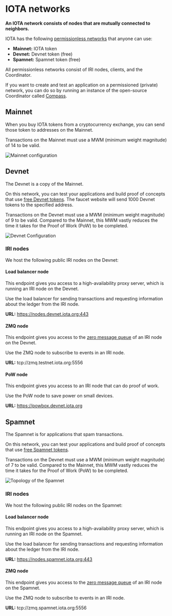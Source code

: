 # IOTA networks

**An IOTA network consists of nodes that are mutually connected to neighbors.**

IOTA has the following [permissionless networks](../introduction/what-is-dlt.md) that anyone can use:
* **Mainnet:** IOTA token
* **Devnet:** Devnet token (free)
* **Spamnet:** Spamnet token (free)

All permissionless networks consist of IRI nodes, clients, and the Coordinator.

If you want to create and test an application on a permissioned (private) network, you can do so by running an instance of the open-source Coordinator called [Compass](root://compass/0.1/introduction/overview.md).

## Mainnet

When you buy IOTA tokens from a cryptocurrency exchange, you can send those token to addresses on the Mainnet.

Transactions on the Mainnet must use a MWM (minimum weight magnitude) of 14 to be valid.

![Mainnet configuration](../mainnet-configuration.png)

## Devnet

The Devnet is a copy of the Mainnet.

On this network, you can test your applications and build proof of concepts that use [free Devnet tokens](https://faucet.devnet.iota.org). The faucet website will send 1000 Devnet tokens to the specified address.

Transactions on the Devnet must use a MWM (minimum weight magnitude) of 9 to be valid. Compared to the Mainnet, this MWM vastly reduces the time it takes for the Proof of Work (PoW) to be completed.

![Devnet Configuration](../devnet-configuration.png)

### IRI nodes

We host the following public IRI nodes on the Devnet:

#### Load balancer node

This endpoint gives you access to a high-availability proxy server, which is running an IRI node on the Devnet.

Use the load balancer for sending transactions and requesting information about the ledger from the IRI node.

**URL:** https://nodes.devnet.iota.org:443

#### ZMQ node

This endpoint gives you access to the [zero message queue](root://iri/0.1/concepts/zero-message-queue.md) of an IRI node on the Devnet.

Use the ZMQ node to subscribe to events in an IRI node.

**URL:** tcp://zmq.testnet.iota.org:5556

#### PoW node

This endpoint gives you access to an IRI node that can do proof of work.

Use the PoW node to save power on small devices.

**URL:** https://powbox.devnet.iota.org

## Spamnet

The Spamnet is for applications that spam transactions.

On this network, you can test your applications and build proof of concepts that use [free Spamnet tokens](https://faucet.spamnet.iota.org).

Transactions on the Devnet must use a MWM (minimum weight magnitude) of 7 to be valid. Compared to the Mainnet, this MWM vastly reduces the time it takes for the Proof of Work (PoW) to be completed.

![Topology of the Spamnet](../spamnet-topology.png)

### IRI nodes

We host the following public IRI nodes on the Spamnet:

#### Load balancer node

This endpoint gives you access to a high-availability proxy server, which is running an IRI node on the Spamnet.

Use the load balancer for sending transactions and requesting information about the ledger from the IRI node.

**URL:** https://nodes.spamnet.iota.org:443

#### ZMQ node

This endpoint gives you access to the [zero message queue](root://iri/0.1/concepts/zero-message-queue.md) of an IRI node on the Spamnet.

Use the ZMQ node to subscribe to events in an IRI node.

**URL:** tcp://zmq.spamnet.iota.org:5556 
